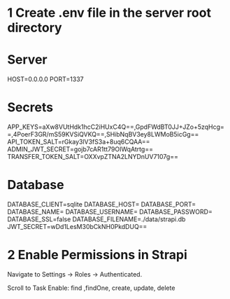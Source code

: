 

# 1 Create .env file in the server root directory
# Server
HOST=0.0.0.0
PORT=1337

# Secrets
APP_KEYS=aXw8VUtHdk1hcC2iHUxC4Q==,GpdFWdBT0JJ+JZo+5zqHcg==,4PoerF3GR/mS59KVSiQVKQ==,SHibNqBV3ey8LWMoB5icGg==
API_TOKEN_SALT=rGkay3lV3fS3a+8uq6CQAA==
ADMIN_JWT_SECRET=gojb7cAR1tt79OIWqAtrtg==
TRANSFER_TOKEN_SALT=OXXvpZTNA2LNYDnUV7107g==

# Database
DATABASE_CLIENT=sqlite
DATABASE_HOST=
DATABASE_PORT=
DATABASE_NAME=
DATABASE_USERNAME=
DATABASE_PASSWORD=
DATABASE_SSL=false
DATABASE_FILENAME=./data/strapi.db
JWT_SECRET=wDd1LesM30bCkNH0PkdDUQ==

# 2 Enable Permissions in Strapi

Navigate to Settings → Roles → Authenticated.

Scroll to Task 
     Enable:
    find ,findOne, create, update, delete
